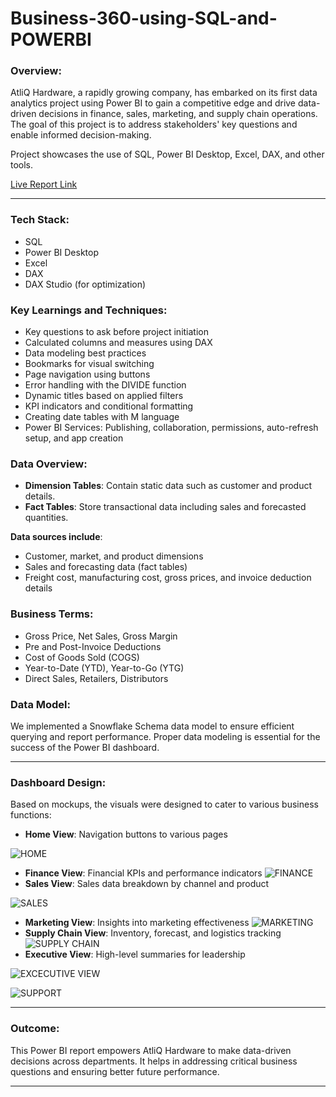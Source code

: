 # Business-360-using-SQL-and-POWERBI

### Overview:
AtliQ Hardware, a rapidly growing company, has embarked on its first data analytics project using Power BI to gain a competitive edge and drive data-driven decisions in finance, sales, marketing, and supply chain operations. The goal of this project is to address stakeholders' key questions and enable informed decision-making.

Project showcases the use of SQL, Power BI Desktop, Excel, DAX, and other tools.

[Live Report Link](#)

---

### **Tech Stack:**
- SQL
- Power BI Desktop
- Excel
- DAX
- DAX Studio (for optimization)

### **Key Learnings and Techniques:**
- Key questions to ask before project initiation
- Calculated columns and measures using DAX
- Data modeling best practices
- Bookmarks for visual switching
- Page navigation using buttons
- Error handling with the DIVIDE function
- Dynamic titles based on applied filters
- KPI indicators and conditional formatting
- Creating date tables with M language
- Power BI Services: Publishing, collaboration, permissions, auto-refresh setup, and app creation

### **Data Overview:**
- **Dimension Tables**: Contain static data such as customer and product details.
- **Fact Tables**: Store transactional data including sales and forecasted quantities.

**Data sources include**:
- Customer, market, and product dimensions
- Sales and forecasting data (fact tables)
- Freight cost, manufacturing cost, gross prices, and invoice deduction details

### **Business Terms:**
- Gross Price, Net Sales, Gross Margin
- Pre and Post-Invoice Deductions
- Cost of Goods Sold (COGS)
- Year-to-Date (YTD), Year-to-Go (YTG)
- Direct Sales, Retailers, Distributors

### **Data Model:**
We implemented a Snowflake Schema data model to ensure efficient querying and report performance. Proper data modeling is essential for the success of the Power BI dashboard.

---

### **Dashboard Design:**
Based on mockups, the visuals were designed to cater to various business functions:
- **Home View**: Navigation buttons to various pages
  
![HOME](https://github.com/user-attachments/assets/a3b1f9de-0d0a-410f-8369-42d24f964d4e)

- **Finance View**: Financial KPIs and performance indicators
![FINANCE](https://github.com/user-attachments/assets/d591fca9-3262-440d-8a22-e56dbbbbdd1c)
- **Sales View**: Sales data breakdown by channel and product

![SALES](https://github.com/user-attachments/assets/995454aa-6b4c-4818-98e6-561b546cb54e)
- **Marketing View**: Insights into marketing effectiveness
  ![MARKETING](https://github.com/user-attachments/assets/50666732-e48c-420f-8c0f-0a675bb0c27a)
- **Supply Chain View**: Inventory, forecast, and logistics tracking
![SUPPLY CHAIN](https://github.com/user-attachments/assets/d647d6de-b87d-4608-b202-b5892a20bb74)
- **Executive View**: High-level summaries for leadership

![EXCECUTIVE VIEW](https://github.com/user-attachments/assets/0b55155e-9f36-4d2c-a5c6-42c587aa0867)



![SUPPORT](https://github.com/user-attachments/assets/ea587aba-1558-4a57-befe-aa8b988aa867)


---

### **Outcome:**
This Power BI report empowers AtliQ Hardware to make data-driven decisions across departments. It helps in addressing critical business questions and ensuring better future performance.

---
